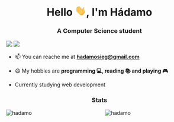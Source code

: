 <h1 align="center">Hello <img src="https://raw.githubusercontent.com/lhenrique42/lhenrique42/master/gifs/Hi.gif" width="30px">, I'm Hádamo</h1>
<h3 align="center">A Computer Science student</h3>


<a href="https://www.linkedin.com/in/hadamo/"><img src="https://img.shields.io/badge/LinkedIn-informational?logo=linkedin"/></a>
<a href="mailto:hadamosieg@gmail.com" target="_blank"><img src="http://img.shields.io/badge/Gmail-informational?color=darkred&logo=gmail&logoColor=white"/></a>
</p>



- 📫 You can reache me at **hadamosieg@gmail.com**

- :smile: My hobbies are **programming :computer:, reading :books: and playing :video_game:**

- Currently studying web development




<h3 align="center">Stats</h3>

<p width="100%">
<img width="47%" align="left" src="https://github-readme-stats.vercel.app/api/top-langs/?username=hadamo&layout=compact&hide=html" alt="hadamo" />
<img width="47%" align="right" src="https://github-readme-stats.vercel.app/api?username=hadamo&show_icons=true" alt="hadamo" />
</p>
